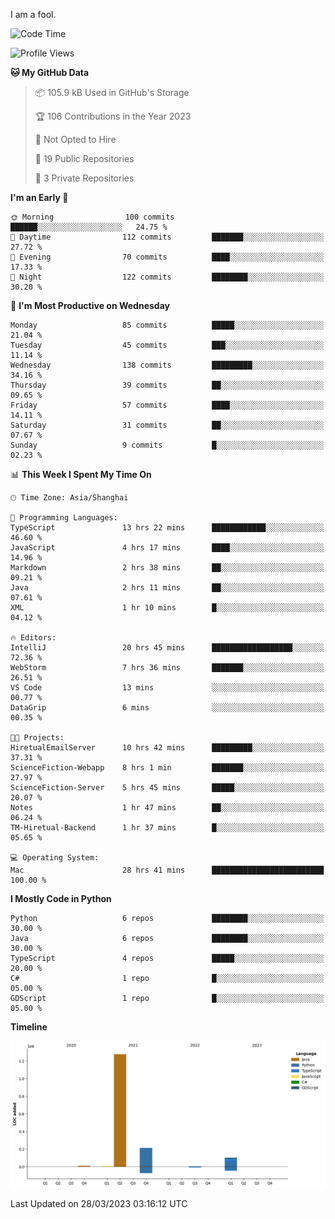 I am a fool.

<!--START_SECTION:waka-->
![Code Time](http://img.shields.io/badge/Code%20Time-223%20hrs%2048%20mins-blue)

![Profile Views](http://img.shields.io/badge/Profile%20Views-1-blue)

**🐱 My GitHub Data** 

> 📦 105.9 kB Used in GitHub's Storage 
 > 
> 🏆 106 Contributions in the Year 2023
 > 
> 🚫 Not Opted to Hire
 > 
> 📜 19 Public Repositories 
 > 
> 🔑 3 Private Repositories 
 > 
**I'm an Early 🐤** 

```text
🌞 Morning                100 commits         ██████░░░░░░░░░░░░░░░░░░░   24.75 % 
🌆 Daytime                112 commits         ███████░░░░░░░░░░░░░░░░░░   27.72 % 
🌃 Evening                70 commits          ████░░░░░░░░░░░░░░░░░░░░░   17.33 % 
🌙 Night                  122 commits         ████████░░░░░░░░░░░░░░░░░   30.20 % 
```
📅 **I'm Most Productive on Wednesday** 

```text
Monday                   85 commits          █████░░░░░░░░░░░░░░░░░░░░   21.04 % 
Tuesday                  45 commits          ███░░░░░░░░░░░░░░░░░░░░░░   11.14 % 
Wednesday                138 commits         █████████░░░░░░░░░░░░░░░░   34.16 % 
Thursday                 39 commits          ██░░░░░░░░░░░░░░░░░░░░░░░   09.65 % 
Friday                   57 commits          ████░░░░░░░░░░░░░░░░░░░░░   14.11 % 
Saturday                 31 commits          ██░░░░░░░░░░░░░░░░░░░░░░░   07.67 % 
Sunday                   9 commits           █░░░░░░░░░░░░░░░░░░░░░░░░   02.23 % 
```


📊 **This Week I Spent My Time On** 

```text
🕑︎ Time Zone: Asia/Shanghai

💬 Programming Languages: 
TypeScript               13 hrs 22 mins      ████████████░░░░░░░░░░░░░   46.60 % 
JavaScript               4 hrs 17 mins       ████░░░░░░░░░░░░░░░░░░░░░   14.96 % 
Markdown                 2 hrs 38 mins       ██░░░░░░░░░░░░░░░░░░░░░░░   09.21 % 
Java                     2 hrs 11 mins       ██░░░░░░░░░░░░░░░░░░░░░░░   07.61 % 
XML                      1 hr 10 mins        █░░░░░░░░░░░░░░░░░░░░░░░░   04.12 % 

🔥 Editors: 
IntelliJ                 20 hrs 45 mins      ██████████████████░░░░░░░   72.36 % 
WebStorm                 7 hrs 36 mins       ███████░░░░░░░░░░░░░░░░░░   26.51 % 
VS Code                  13 mins             ░░░░░░░░░░░░░░░░░░░░░░░░░   00.77 % 
DataGrip                 6 mins              ░░░░░░░░░░░░░░░░░░░░░░░░░   00.35 % 

🐱‍💻 Projects: 
HiretualEmailServer      10 hrs 42 mins      █████████░░░░░░░░░░░░░░░░   37.31 % 
ScienceFiction-Webapp    8 hrs 1 min         ███████░░░░░░░░░░░░░░░░░░   27.97 % 
ScienceFiction-Server    5 hrs 45 mins       █████░░░░░░░░░░░░░░░░░░░░   20.07 % 
Notes                    1 hr 47 mins        ██░░░░░░░░░░░░░░░░░░░░░░░   06.24 % 
TM-Hiretual-Backend      1 hr 37 mins        █░░░░░░░░░░░░░░░░░░░░░░░░   05.65 % 

💻 Operating System: 
Mac                      28 hrs 41 mins      █████████████████████████   100.00 % 
```

**I Mostly Code in Python** 

```text
Python                   6 repos             ████████░░░░░░░░░░░░░░░░░   30.00 % 
Java                     6 repos             ████████░░░░░░░░░░░░░░░░░   30.00 % 
TypeScript               4 repos             █████░░░░░░░░░░░░░░░░░░░░   20.00 % 
C#                       1 repo              █░░░░░░░░░░░░░░░░░░░░░░░░   05.00 % 
GDScript                 1 repo              █░░░░░░░░░░░░░░░░░░░░░░░░   05.00 % 
```



**Timeline**

![Lines of Code chart](https://raw.githubusercontent.com/VeejaLiu/VeejaLiu/master/assets/bar_graph.png)


 Last Updated on 28/03/2023 03:16:12 UTC
<!--END_SECTION:waka-->
